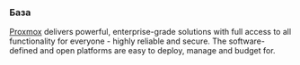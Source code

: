 ### База
[Proxmox](https://www.proxmox.com/en/) delivers powerful, enterprise-grade solutions with full access to all functionality for everyone - highly reliable and secure.
The software-defined and open platforms are easy to deploy, manage and budget for.